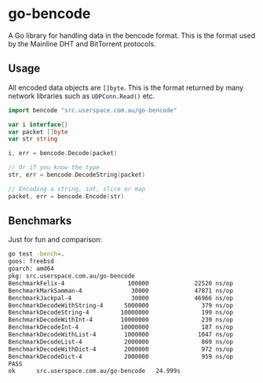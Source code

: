 # go-bencode

A Go library for handling data in the bencode format. This is the format used
by the Mainline DHT and BitTorrent protocols.

## Usage

All encoded data objects are `[]byte`. This is the format returned by many
network libraries such as `UDPConn.Read()` etc.

```go
import bencode "src.userspace.com.au/go-bencode"

var i interface{}
var packet []byte
var str string

i, err = bencode.Decode(packet)

// Or if you know the type
str, err = bencode.DecodeString(packet)

// Encoding a string, int, slice or map
packet, err = bencode.Encode(str)
```

## Benchmarks

Just for fun and comparison:

```sh
go test -bench=.
goos: freebsd
goarch: amd64
pkg: src.userspace.com.au/go-bencode
BenchmarkFelix-4                  100000             22520 ns/op
BenchmarkMarkSamman-4              30000             47871 ns/op
BenchmarkJackpal-4                 30000             46966 ns/op
BenchmarkDecodeWithString-4      5000000               379 ns/op
BenchmarkDecodeString-4         10000000               199 ns/op
BenchmarkDecodeWithInt-4        10000000               239 ns/op
BenchmarkDecodeInt-4            10000000               187 ns/op
BenchmarkDecodeWithList-4        1000000              1047 ns/op
BenchmarkDecodeList-4            2000000               869 ns/op
BenchmarkDecodeWithDict-4        2000000               972 ns/op
BenchmarkDecodeDict-4            2000000               959 ns/op
PASS
ok      src.userspace.com.au/go-bencode   24.999s
```

